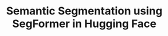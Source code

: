 <div align="center">
    <h1>Semantic Segmentation using SegFormer in Hugging Face <br/> </h1>
</div>

